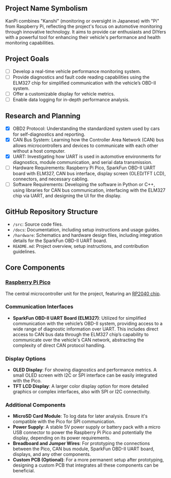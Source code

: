 ## Project Name Symbolism

KanPi combines "Kanshi" (monitoring or oversight in Japanese) with "Pi" from Raspberry Pi, reflecting the project's focus on automotive monitoring through innovative technology. It aims to provide car enthusiasts and DIYers with a powerful tool for enhancing their vehicle's performance and health monitoring capabilities.

## Project Goals

- [ ] Develop a real-time vehicle performance monitoring system.
- [ ] Provide diagnostics and fault code reading capabilities using the ELM327 chip for simplified communication with the vehicle’s OBD-II system.
- [ ] Offer a customizable display for vehicle metrics.
- [ ] Enable data logging for in-depth performance analysis.

## Research and Planning

- [X] OBD2 Protocol: Understanding the standardized system used by cars for self-diagnostics and reporting.
- [X] CAN Bus System: Learning how the Controller Area Network (CAN) bus allows microcontrollers and devices to communicate with each other without a host computer.
- [X] UART: Investigating how UART is used in automotive environments for diagnostics, module communication, and serial data transmission.
- [ ] Hardware Requirements: Raspberry Pi Pico, SparkFun OBD-II UART board with ELM327, CAN bus interface, display screen (OLED/TFT LCD), connectors, and necessary cabling.
- [ ] Software Requirements: Developing the software in Python or C++, using libraries for CAN bus communication, interfacing with the ELM327 chip via UART, and designing the UI for the display.

## GitHub Repository Structure

- `/src`: Source code files.
- `/docs`: Documentation, including setup instructions and usage guides.
- `/hardware`: Schematics and hardware design files, including integration details for the SparkFun OBD-II UART board.
- `README.md`: Project overview, setup instructions, and contribution guidelines.

## Core Components

### [Raspberry Pi Pico](https://www.raspberrypi.com/products/raspberry-pi-pico/)
The central microcontroller unit for the project, featuring an [RP2040 chip](https://www.raspberrypi.com/products/rp2040/).

### Communication Interfaces

- **SparkFun OBD-II UART Board (ELM327)**: Utilized for simplified communication with the vehicle’s OBD-II system, providing access to a wide range of diagnostic information over UART. This includes direct access to CAN bus data through the ELM327 chip’s capability to communicate over the vehicle's CAN network, abstracting the complexity of direct CAN protocol handling.

### Display Options

- **OLED Display**: For showing diagnostics and performance metrics. A small OLED screen with I2C or SPI interface can be easily integrated with the Pico.
- **TFT LCD Display**: A larger color display option for more detailed graphics or complex interfaces, also with SPI or I2C connectivity.

### Additional Components

- **MicroSD Card Module**: To log data for later analysis. Ensure it's compatible with the Pico for SPI communication.
- **Power Supply**: A stable 5V power supply or battery pack with a micro USB connector to power the Raspberry Pi Pico and potentially the display, depending on its power requirements.
- **Breadboard and Jumper Wires**: For prototyping the connections between the Pico, CAN bus module, SparkFun OBD-II UART board, displays, and any other components.
- **Custom PCB (Optional)**: For a more permanent setup after prototyping, designing a custom PCB that integrates all these components can be beneficial.